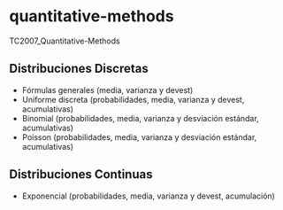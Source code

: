 # quantitative-methods
TC2007_Quantitative-Methods

## Distribuciones Discretas

* Fórmulas generales (media, varianza y devest)
* Uniforme discreta (probabilidades, media, varianza y devest, acumulativas)
* Binomial (probabilidades, media, varianza y desviación estándar, acumulativas)
* Poisson (probabilidades, media, varianza y desviación estándar, acumulativas)

## Distribuciones Continuas

* Exponencial (probabilidades, media, varianza y devest, acumulación)